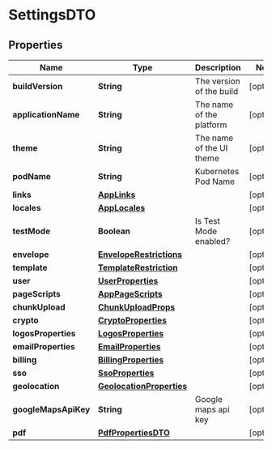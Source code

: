 # SettingsDTO

## Properties
Name | Type | Description | Notes
------------ | ------------- | ------------- | -------------
**buildVersion** | **String** | The version of the build |  [optional]
**applicationName** | **String** | The name of the platform |  [optional]
**theme** | **String** | The name of the UI theme |  [optional]
**podName** | **String** | Kubernetes Pod Name |  [optional]
**links** | [**AppLinks**](AppLinks.md) |  |  [optional]
**locales** | [**AppLocales**](AppLocales.md) |  |  [optional]
**testMode** | **Boolean** | Is Test Mode enabled? |  [optional]
**envelope** | [**EnvelopeRestrictions**](EnvelopeRestrictions.md) |  |  [optional]
**template** | [**TemplateRestriction**](TemplateRestriction.md) |  |  [optional]
**user** | [**UserProperties**](UserProperties.md) |  |  [optional]
**pageScripts** | [**AppPageScripts**](AppPageScripts.md) |  |  [optional]
**chunkUpload** | [**ChunkUploadProps**](ChunkUploadProps.md) |  |  [optional]
**crypto** | [**CryptoProperties**](CryptoProperties.md) |  |  [optional]
**logosProperties** | [**LogosProperties**](LogosProperties.md) |  |  [optional]
**emailProperties** | [**EmailProperties**](EmailProperties.md) |  |  [optional]
**billing** | [**BillingProperties**](BillingProperties.md) |  |  [optional]
**sso** | [**SsoProperties**](SsoProperties.md) |  |  [optional]
**geolocation** | [**GeolocationProperties**](GeolocationProperties.md) |  |  [optional]
**googleMapsApiKey** | **String** | Google maps api key |  [optional]
**pdf** | [**PdfPropertiesDTO**](PdfPropertiesDTO.md) |  |  [optional]
